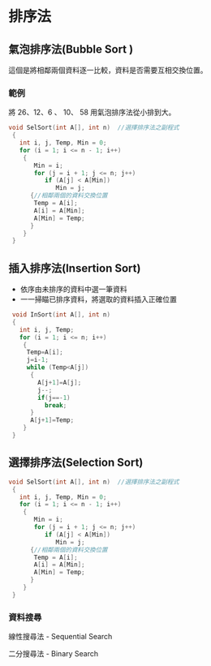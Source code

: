 # 排序法

## 氣泡排序法\(Bubble Sort \)

這個是將相鄰兩個資料逐一比較，資料是否需要互相交換位置。

### 範例

將 26、12、6 、  10、 58  用氣泡排序法從小排到大。

```c
void SelSort(int A[], int n)  //選擇排序法之副程式
 {
   int i, j, Temp, Min = 0;
   for (i = 1; i <= n - 1; i++)
    {
       Min = i;
       for (j = i + 1; j <= n; j++)
          if (A[j] < A[Min])
             Min = j;
      {//相鄰兩個的資料交換位置
       Temp = A[i];
       A[i] = A[Min];
       A[Min] = Temp;
      }
    }
 }
```

### 

## 插入排序法\(Insertion Sort\)

* 依序由未排序的資料中選一筆資料
* 一一掃瞄已排序資料，將選取的資料插入正確位置

```c
 void InSort(int A[], int n)  
 {
   int i, j, Temp;
   for (i = 1; i <= n; i++)
    {
     Temp=A[i];
     j=i-1;
     while (Temp<A[j])
      {
        A[j+1]=A[j];
        j--;
        if(j==-1)
          break;
      }
      A[j+1]=Temp;
    }
 }
```

## 選擇排序法\(Selection Sort\)

```c
void SelSort(int A[], int n)  //選擇排序法之副程式
 {
   int i, j, Temp, Min = 0;
   for (i = 1; i <= n - 1; i++)
    {
       Min = i;
       for (j = i + 1; j <= n; j++)
          if (A[j] < A[Min])
             Min = j;
      {//相鄰兩個的資料交換位置
       Temp = A[i];
       A[i] = A[Min];
       A[Min] = Temp;
      }
    }
 }
```

### 資料搜尋

線性搜尋法 - Sequential Search

二分搜尋法 - Binary Search 


